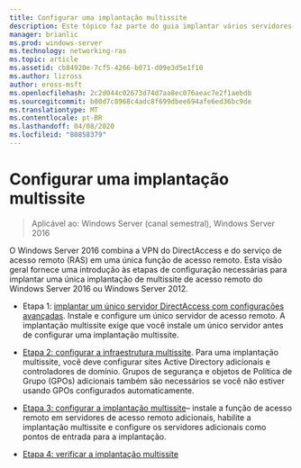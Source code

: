 ```yaml
---
title: Configurar uma implantação multissite
description: Este tópico faz parte do guia implantar vários servidores de acesso remoto em uma implantação multissite no Windows Server 2016.
manager: brianlic
ms.prod: windows-server
ms.technology: networking-ras
ms.topic: article
ms.assetid: cb84920e-7cf5-4266-b071-d09e3d5e1f10
ms.author: lizross
author: eross-msft
ms.openlocfilehash: 2c2d044c02673d74d7aa8ec076aeac7e2f1aebdb
ms.sourcegitcommit: b00d7c8968c4adc8f699dbee694afe6ed36bc9de
ms.translationtype: MT
ms.contentlocale: pt-BR
ms.lasthandoff: 04/08/2020
ms.locfileid: "80858379"
---
```

# <a name="configure-a-multisite-deployment"></a>Configurar uma implantação multissite

>Aplicável ao: Windows Server (canal semestral), Windows Server 2016

 O Windows Server 2016 combina a VPN do DirectAccess e do serviço de acesso remoto (RAS) em uma única função de acesso remoto. Esta visão geral fornece uma introdução às etapas de configuração necessárias para implantar uma única implantação de multissite de acesso remoto do Windows Server 2016 ou Windows Server 2012.  
  
-   Etapa 1: [implantar um único servidor DirectAccess com configurações avançadas](https://technet.microsoft.com/windows-server-docs/networking/remote-access/directaccess/single-server-advanced/deploy-a-single-directaccess-server-with-advanced-settings). Instale e configure um único servidor de acesso remoto. A implantação multissite exige que você instale um único servidor antes de configurar uma implantação multissite.  
  
-   [Etapa 2: configurar a infraestrutura multissite](Step-2-Configure-the-Multisite-Infrastructure.md). Para uma implantação multissite, você deve configurar sites Active Directory adicionais e controladores de domínio. Grupos de segurança e objetos de Política de Grupo (GPOs) adicionais também são necessários se você não estiver usando GPOs configurados automaticamente.  
  
-   [Etapa 3: configurar a implantação multissite](Step-3-Configure-the-Multisite-Deployment.md)– instale a função de acesso remoto em servidores de acesso remoto adicionais, habilite a implantação multissite e configure os servidores adicionais como pontos de entrada para a implantação.  
  
-   [Etapa 4: verificar a implantação multissite](Step-4-Verify-the-Multisite-Deployment.md) 
  


